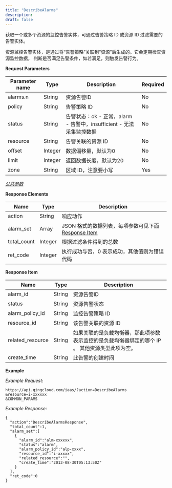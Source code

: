 ```yaml
---
title: "DescribeAlarms"
description: 
draft: false
---
```


获取一个或多个资源的监控告警实体，可通过告警策略 ID 或资源 ID 过滤需要的告警实体。

资源监控告警实体，是通过将“告警策略”关联到“资源”后生成的。它会定期检查资源监控数据， 判断是否满足告警条件，如若满足，则触发告警行为。

**Request Parameters**

| Parameter name | Type | Description | Required |
| --- | --- | --- | --- |
| alarms.n | String | 资源告警ID | No |
| policy | String | 告警策略 ID | No |
| status | String | 告警状态：ok - 正常，alarm - 告警中，insufficient - 无法采集监控数据 | No |
| resource | String | 告警关联的资源 ID | No |
| offset | Integer | 数据偏移量，默认为0 | No |
| limit | Integer | 返回数据长度，默认为20 | No |
| zone | String | 区域 ID，注意要小写 | Yes |

[_公共参数_](../../common/parameters.html#api-common-parameters)

**Response Elements**

| Name | Type | Description |
| --- | --- | --- |
| action | String | 响应动作 |
| alarm_set | Array | JSON 格式的数据列表，每项参数可见下面 [Response Item](#response-item) |
| total_count | Integer | 根据过滤条件得到的总数 |
| ret_code | Integer | 执行成功与否，0 表示成功，其他值则为错误代码 |

**Response Item**

| Name | Type | Description |
| --- | --- | --- |
| alarm_id | String | 资源告警ID |
| status | String | 资源告警状态 |
| alarm_policy_id | String | 监控告警策略 ID |
| resource_id | String | 该告警关联的资源 ID |
| related_resource | String | 如果关联的是负载均衡器，那此项参数表示监控的是负载均衡器绑定的哪个 IP 。 其他资源类型此项为空。 |
| create_time | String | 此告警的创建时间 |

**Example**

_Example Request_:

```
https://api.qingcloud.com/iaas/?action=DescribeAlarms
&resource=i-xxxxxx
&COMMON_PARAMS
```

_Example Response_:

```
{
  "action":"DescribeAlarmsResponse",
  "total_count":1,
  "alarm_set":[
    {
      "alarm_id":"alm-xxxxxx",
      "status":"alarm",
      "alarm_policy_id":"alp-xxxx",
      "resource_id":"i-xxxxx",
      "related_resource":"",
      "create_time":"2013-08-30T05:13:50Z"
    }
  ],
  "ret_code":0
}
```
